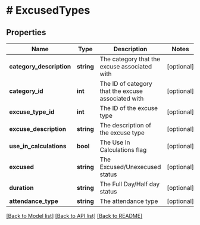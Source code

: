 # # ExcusedTypes

## Properties

Name | Type | Description | Notes
------------ | ------------- | ------------- | -------------
**category_description** | **string** | The category that the excuse associated with | [optional]
**category_id** | **int** | The ID of category that the excuse associated with | [optional]
**excuse_type_id** | **int** | The ID of the excuse type | [optional]
**excuse_description** | **string** | The description of the excuse type | [optional]
**use_in_calculations** | **bool** | The Use In Calculations flag | [optional]
**excused** | **string** | The Excused/Unexecused status | [optional]
**duration** | **string** | The Full Day/Half day status | [optional]
**attendance_type** | **string** | The attendance type | [optional]

[[Back to Model list]](../../README.md#models) [[Back to API list]](../../README.md#endpoints) [[Back to README]](../../README.md)
